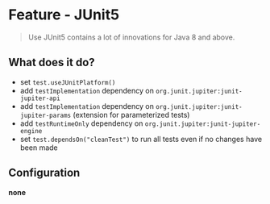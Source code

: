 # Feature - JUnit5

> Use JUnit5 contains a lot of innovations for Java 8 and above.

## What does it do?

- set `test.useJUnitPlatform()`
- add `testImplementation` dependency on `org.junit.jupiter:junit-jupiter-api`
- add `testImplementation` dependency on `org.junit.jupiter:junit-jupiter-params` (extension for parameterized tests)
- add `testRuntimeOnly` dependency on `org.junit.jupiter:junit-jupiter-engine`
- set `test.dependsOn("cleanTest")` to run all tests even if no changes have been made

## Configuration

**none**
